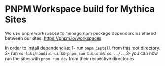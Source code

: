 # PNPM Workspace build for Mythica Sites

We use pnpm workspaces to manage npm package dependencies shared between our sites. https://pnpm.io/workspaces

In order to install dependencies:
1- run `pnpm install` from this root directory.
2- run `cd libs/houdini-ui && pnpm run build && cd ../..`
3- you can now run the sites with `pnpm run dev` from their respective directories